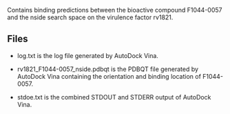 Contains binding predictions between the bioactive compound F1044-0057 and the nside search space on the virulence factor rv1821.

## Files

- log.txt is the log file generated by AutoDock Vina.

- rv1821_F1044-0057_nside.pdbqt is the PDBQT file generated by AutoDock Vina containing the orientation and binding location of F1044-0057.

- stdoe.txt is the combined STDOUT and STDERR output of AutoDock Vina.

